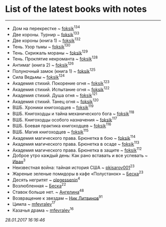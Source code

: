 # List of the latest books with notes
---

* Дом на перекрестке ~ [foksik](users/173/1734575-vkontakte)<sup>134</sup>
* Две короны. Турнир ~ [foksik](users/173/1734575-vkontakte)<sup>133</sup>
* Две короны (книга 1) ~ [foksik](users/173/1734575-vkontakte)<sup>132</sup>
* Тень. Узор тьмы ~ [foksik](users/173/1734575-vkontakte)<sup>130</sup>
* Тень. Скрижаль мораны ~ [foksik](users/173/1734575-vkontakte)<sup>129</sup>
* Тень. Проклятие некроманта ~ [foksik](users/173/1734575-vkontakte)<sup>128</sup>
* Антимаг (книга 2) ~ [foksik](users/173/1734575-vkontakte)<sup>126</sup>
* Полуночный замок (книга 1) ~ [foksik](users/173/1734575-vkontakte)<sup>125</sup>
* Сила Ведьмы ~ [foksik](users/173/1734575-vkontakte)<sup>124</sup>
* Академия стихий. Покорение огня ~ [foksik](users/173/1734575-vkontakte)<sup>123</sup>
* Академия стихий. Испытание огня ~ [foksik](users/173/1734575-vkontakte)<sup>122</sup>
* Академия стихий. Душа огня ~ [foksik](users/173/1734575-vkontakte)<sup>121</sup>
* Академия стихий. Танец огня ~ [foksik](users/173/1734575-vkontakte)<sup>120</sup>
* ВШБ. Хроники книгоходцев ~ [foksik](users/173/1734575-vkontakte)<sup>119</sup>
* ВШБ. Книгоходцы и тайна механического бога ~ [foksik](users/173/1734575-vkontakte)<sup>118</sup>
* ВШБ. Книгоходцы особого назначения ~ [foksik](users/173/1734575-vkontakte)<sup>117</sup>
* ВШБ. Боевая практика книгоходцев ~ [foksik](users/173/1734575-vkontakte)<sup>116</sup>
* ВШБ. Магия книгоходцев ~ [foksik](users/173/1734575-vkontakte)<sup>115</sup>
* Академия магического права. Брюнетка в бою ~ [foksik](users/173/1734575-vkontakte)<sup>114</sup>
* Академия магического права. Брюнетка в осаде ~ [foksik](users/173/1734575-vkontakte)<sup>113</sup>
* Академия магического права. Брюнетка в защите ~ [foksik](users/173/1734575-vkontakte)<sup>112</sup>
* Доброе утро каждый день: Как рано вставать и все успевать ~ [Иван](users/111/111223381196748176136-google)<sup>3</sup>
* Неизвестная война: тайная история США ~ [pkisarov001](users/311/311057796-yandex)<sup>23</sup>
* Жареные зеленые помидоры в кафе «Полустанок» ~ [Беска](users/157/1577468-vkontakte)<sup>23</sup>
* Десять негритят ~ [olegessenin](users/390/3901448-vkontakte)<sup>4</sup>
* Возлюбленная ~ [Беска](users/157/1577468-vkontakte)<sup>22</sup>
* Ставок больше нет. ~ [Ангелина](users/837/83788782-vkontakte)<sup>48</sup>
* Возвращение к звездам ~ [Ник Литвинов](users/241/241974816-vkontakte)<sup>91</sup>
* Цимла ~ [mfevralev](users/140/140966150-vkontakte)<sup>17</sup>
* Казачья драма ~ [mfevralev](users/140/140966150-vkontakte)<sup>16</sup>


_28.01.2017 16:16:46_

